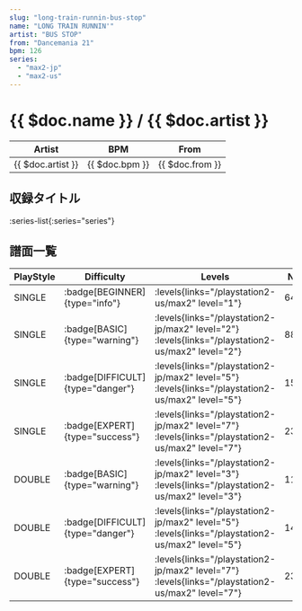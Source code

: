 ```yaml
---
slug: "long-train-runnin-bus-stop"
name: "LONG TRAIN RUNNIN'"
artist: "BUS STOP"
from: "Dancemania 21"
bpm: 126
series:
  - "max2-jp"
  - "max2-us"
---
```


# {{ $doc.name }} / {{ $doc.artist }}

|Artist|BPM|From|
|------|---|----|
|{{ $doc.artist }}|{{ $doc.bpm }}|{{ $doc.from }}|

## 収録タイトル

:series-list{:series="series"}

## 譜面一覧

|PlayStyle|Difficulty|Levels|Notes|Movie|
|---------|----------|------|-----|-----|
|SINGLE| :badge[BEGINNER]{type="info"}| :levels{links="/playstation2-us/max2" level="1"}|64/0||
|SINGLE| :badge[BASIC]{type="warning"}| :levels{links="/playstation2-jp/max2" level="2"} :levels{links="/playstation2-us/max2" level="2"}|88/2||
|SINGLE| :badge[DIFFICULT]{type="danger"}| :levels{links="/playstation2-jp/max2" level="5"} :levels{links="/playstation2-us/max2" level="5"}|152/3||
|SINGLE| :badge[EXPERT]{type="success"}| :levels{links="/playstation2-jp/max2" level="7"} :levels{links="/playstation2-us/max2" level="7"}|234/11||
|DOUBLE| :badge[BASIC]{type="warning"}| :levels{links="/playstation2-jp/max2" level="3"} :levels{links="/playstation2-us/max2" level="3"}|114/4||
|DOUBLE| :badge[DIFFICULT]{type="danger"}| :levels{links="/playstation2-jp/max2" level="5"} :levels{links="/playstation2-us/max2" level="5"}|149/3||
|DOUBLE| :badge[EXPERT]{type="success"}| :levels{links="/playstation2-jp/max2" level="7"} :levels{links="/playstation2-us/max2" level="7"}|233/8||
